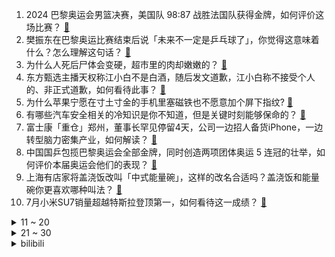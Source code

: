 1. 2024 巴黎奥运会男篮决赛，美国队 98:87 战胜法国队获得金牌，如何评价这场比赛？ [:link:](https://www.zhihu.com/question/663961634)
2. 樊振东在巴黎奥运比赛结束后说「未来不一定是乒乓球了」，你觉得这意味着什么？怎么理解这句话？ [:link:](https://www.zhihu.com/question/663960931)
3. 为什么人死后尸体会变硬，超市里的肉却嫩嫩的？ [:link:](https://www.zhihu.com/question/663163952)
4. 东方甄选主播天权称江小白不是白酒，随后发文道歉，江小白称不接受个人的、非正式道歉，如何看待此事？ [:link:](https://www.zhihu.com/question/663909167)
5. 为什么苹果宁愿在寸土寸金的手机里塞磁铁也不愿意加个屏下指纹​​​? [:link:](https://www.zhihu.com/question/663486295)
6. 有哪些汽车安全相关的冷知识是你不知道，但是关键时刻能够保命的？ [:link:](https://www.zhihu.com/question/663321410)
7. 富士康「重仓」郑州，董事长罕见停留4天，公司一边招人备货iPhone，一边转型脑力密集产业，如何解读？ [:link:](https://www.zhihu.com/question/663932353)
8. 中国国乒包揽巴黎奥运会全部金牌，同时创造两项团体奥运 5 连冠的壮举，如何评价本届奥运会他们的表现？ [:link:](https://www.zhihu.com/question/663959171)
9. 上海有店家将盖浇饭改叫「中式能量碗」，这样的改名合适吗？盖浇饭和能量碗你更喜欢哪种叫法？ [:link:](https://www.zhihu.com/question/662487863)
10. 7月小米SU7销量超越特斯拉登顶第一，如何看待这一成绩？ [:link:](https://www.zhihu.com/question/663911064)
<details>
<summary>11 ~ 20</summary>

11. 巴黎奥运会澳大利亚已得 18 金 18 银，澳大利亚的体育怎么这么强了？ [:link:](https://www.zhihu.com/question/663744083)
12. 马龙说巴黎是奥运生涯最后一站，退役还需考虑，等他退役中国男乒还会出现「三驾马车」这样有统治力的组合吗？ [:link:](https://www.zhihu.com/question/663873095)
13. 所有人都在劝别裸辞的环境下，为什么还有那么多人离职？ [:link:](https://www.zhihu.com/question/662862400)
14. 2024 巴黎奥运会女乒团体赛决赛孙颖莎 3:0 战胜平野美宇，如何评价本场比赛？ [:link:](https://www.zhihu.com/question/663957936)
15. 看完《逆行人生》后客观评价，为何这部电影会引发争议？你觉得它的内容如何？ [:link:](https://www.zhihu.com/question/663613354)
16. 两研究生午休在工作室用工作电脑打游戏被重罚，需完成双倍毕业成果才可答辩，导师被罚款，学校处理是否合理？ [:link:](https://www.zhihu.com/question/663791142)
17. 现在的打工环境真的如电影《逆行人生》那样吗？ [:link:](https://www.zhihu.com/question/663377605)
18. 如何评价凡应动画概念PV? [:link:](https://www.zhihu.com/question/663952299)
19. 2024 巴黎奥运会举重男子 102 公斤级，中国选手刘焕华夺冠，如何看待本场比赛他的发挥？ [:link:](https://www.zhihu.com/question/663925629)
20. 擅长用但不喜欢的八维功能，是第几功能？ [:link:](https://www.zhihu.com/question/662092539)
</details>
<details>
<summary>21 ~ 30</summary>

21. 外交部发布报告起底美国国家民主基金会，哪些信息值得关注？ [:link:](https://www.zhihu.com/question/663832686)
22. 一线城市开启「以购代建」模式，这一模式将带来哪些实际影响？未来会有更多城市跟进吗？ [:link:](https://www.zhihu.com/question/663791531)
23. FC上的游戏那么难，当年你们是什么心态和情绪通关的？ [:link:](https://www.zhihu.com/question/45697482)
24. 如何评价电视剧《唐朝诡事录》第二季？ [:link:](https://www.zhihu.com/question/662132326)
25. 从小被父亲教导要淡泊名利，这么多年过去了，功利心还是很重，请问如何才能淡泊名利？ [:link:](https://www.zhihu.com/question/663796935)
26. 青岛地铁小伙被打事件出现反转，官方通报被打小伙对多名乘客进行言语滋扰已被行政拘留，此事带来哪些警示？ [:link:](https://www.zhihu.com/question/663874127)
27. 托拉夺冠并打破马拉松奥运纪录，如何评价巴黎奥运会男子马拉松比赛？ [:link:](https://www.zhihu.com/question/663928135)
28. 2024 巴黎奥运会艺术体操团体全能决赛，中国队艺术体操队夺冠，如何评价本场比赛她们的表现？ [:link:](https://www.zhihu.com/question/663925890)
29. 地铁已经普及了，什么时候能取消公交车专用道？ [:link:](https://www.zhihu.com/question/663236435)
30. 2024 巴黎奥运会乒乓球女团金牌赛中国队 3:0 战胜日本，取得奥运五连冠，如何评价本场比赛？ [:link:](https://www.zhihu.com/question/663925402)
</details><details>
<summary>bilibili</summary>

</details>